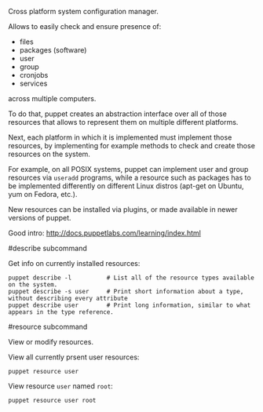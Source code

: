 Cross platform system configuration manager.

Allows to easily check and ensure presence of:

- files
- packages (software)
- user
- group
- cronjobs
- services

across multiple computers.

To do that, puppet creates an abstraction interface over all of those resources
that allows to represent them on multiple different platforms.

Next, each platform in which it is implemented must implement those resources,
by implementing for example methods to check and create those resources on the system.

For example, on all POSIX systems, puppet can implement user and group resources
via `useradd` programs, while a resource such as packages has to be implemented differently
on different Linux distros (apt-get on Ubuntu, yum on Fedora, etc.).

New resources can be installed via plugins, or made available in newer versions of puppet.

Good intro: <http://docs.puppetlabs.com/learning/index.html>

#describe subcommand

Get info on currently installed resources:

    puppet describe -l          # List all of the resource types available on the system.
    puppet describe -s user     # Print short information about a type, without describing every attribute
    puppet describe user        # Print long information, similar to what appears in the type reference.

#resource subcommand

View or modify resources.

View all currently prsent user resources:

    puppet resource user

View resource `user` named `root`:

    puppet resource user root
